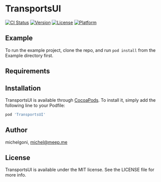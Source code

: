# TransportsUI

[![CI Status](https://img.shields.io/travis/michelgoni/TransportsUI.svg?style=flat)](https://travis-ci.org/michelgoni/TransportsUI)
[![Version](https://img.shields.io/cocoapods/v/TransportsUI.svg?style=flat)](https://cocoapods.org/pods/TransportsUI)
[![License](https://img.shields.io/cocoapods/l/TransportsUI.svg?style=flat)](https://cocoapods.org/pods/TransportsUI)
[![Platform](https://img.shields.io/cocoapods/p/TransportsUI.svg?style=flat)](https://cocoapods.org/pods/TransportsUI)

## Example

To run the example project, clone the repo, and run `pod install` from the Example directory first.

## Requirements

## Installation

TransportsUI is available through [CocoaPods](https://cocoapods.org). To install
it, simply add the following line to your Podfile:

```ruby
pod 'TransportsUI'
```

## Author

michelgoni, michel@meep.me

## License

TransportsUI is available under the MIT license. See the LICENSE file for more info.
